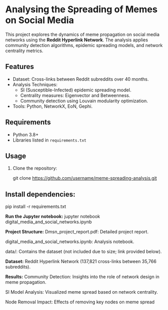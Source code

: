 # Analysing the Spreading of Memes on Social Media

This project explores the dynamics of meme propagation on social media networks using the **Reddit Hyperlink Network**. The analysis applies community detection algorithms, epidemic spreading models, and network centrality metrics.

## Features
- Dataset: Cross-links between Reddit subreddits over 40 months.
- Analysis Techniques:
  - SI (Susceptible-Infected) epidemic spreading model.
  - Centrality measures: Eigenvector and Betweenness.
  - Community detection using Louvain modularity optimization.
- Tools: Python, NetworkX, EoN, Gephi.

## Requirements
- Python 3.8+
- Libraries listed in `requirements.txt`

## Usage
1. Clone the repository:
   
   git clone https://github.com/username/meme-spreading-analysis.git


## Install dependencies:
pip install -r requirements.txt

**Run the Jupyter notebook:**
jupyter notebook digital_media_and_social_networks.ipynb 


**Project Structure:**
Dmsn_project_report.pdf: Detailed project report.

digital_media_and_social_networks.ipynb: Analysis notebook.

data/: Contains the dataset (not included due to size; link provided below).

**Dataset:**
Reddit Hyperlink Network (137,821 cross-links between 35,766 subreddits).

**Results:**
Community Detection: Insights into the role of network design in meme propagation.

SI Model Analysis: Visualized meme spread based on network centrality.

Node Removal Impact: Effects of removing key nodes on meme spread